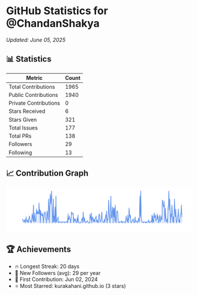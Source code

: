 # GitHub Statistics for @ChandanShakya
*Updated: June 05, 2025*

## 📊 Statistics
| Metric | Count |
|--------|--------|
| Total Contributions | 1965 |
| Public Contributions | 1940 |
| Private Contributions | 0 |
| Stars Received | 6 |
| Stars Given | 321 |
| Total Issues | 177 |
| Total PRs | 138 |
| Followers | 29 |
| Following | 13 |

## 📈 Contribution Graph

![Contribution Graph](./contribution_graph.png)

## 🏆 Achievements

- 🔥 Longest Streak: 20 days
- 👥 New Followers (avg): 29 per year
- 📅 First Contribution: Jun 02, 2024
- ⭐ Most Starred: kurakahani.github.io (3 stars)
